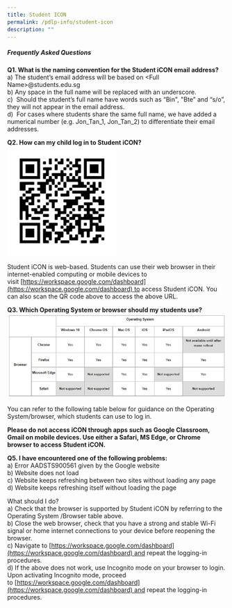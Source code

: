 ```yaml
---
title: Student ICON
permalink: /pdlp-info/student-icon
description: ""
---
```

##### Frequently Asked Questions 

**Q1. What is the naming convention for the Student iCON email address?**  <br>
a) The student’s email address will be based on <Full Name\>@students.edu.sg <br>
b) Any space in the full name will be replaced with an underscore. <br>
c)  Should the student’s full name have words such as “Bin", "Bte” and “s/o”, they will not appear in the email address. <br> 
d)  For cases where students share the same full name, we have added a numerical number (e.g. Jon\_Tan\_1, Jon\_Tan\_2) to differentiate their email addresses.

**Q2. How can my child log in to Student iCON?**
<img src="/images/Picture%201.png" 
     style="width:50%">
		 
Student iCON is web-based. Students can use their web browser in their internet-enabled computing or mobile devices to visit [https://workspace.google.com/dashboard](https://workspace.google.com/dashboard) to access Student iCON. You can also scan the QR code above to access the above URL.   

**Q3. Which Operating System or browser should my students use?**
![](/images/OS%20Table.png)

You can refer to the following table below for guidance on the Operating System/browser, which students can use to log in.

**Please do not access iCON through apps such as Google Classroom, Gmail on mobile devices. Use either a Safari, MS Edge, or Chrome browser to access Student iCON.**   
  
**Q5. I have encountered one of the following problems:**<br>  a) Error AADSTS900561 given by the Google website  
b) Website does not load  
c) Website keeps refreshing between two sites without loading any page  
d) Website keeps refreshing itself without loading the page  
  
What should I do? <br>
a) Check that the browser is supported by Student iCON by referring to the Operating System /Browser table above. <br>
b) Close the web browser, check that you have a strong and stable Wi-Fi signal or home internet connections to your device before reopening the browser. <br> c) Navigate to [https://workspace.google.com/dashboard](https://workspace.google.com/dashboard) and repeat the logging-in procedures. <br> 
d) If the above does not work, use Incognito mode on your browser to login. Upon activating Incognito mode, proceed to [https://workspace.google.com/dashboard](https://workspace.google.com/dashboard) and repeat the logging-in procedures.